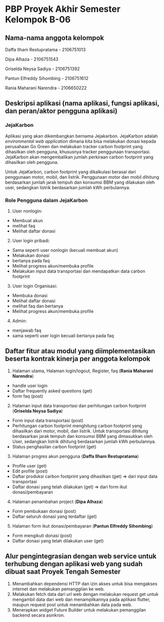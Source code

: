 # PBP Proyek Akhir Semester Kelompok B-06

## Nama-nama anggota kelompok
Daffa Ilham Restupratama - 2106751013

Dipa Alhaza - 2106751543

Griselda Neysa Sadiya - 2106751392

Pantun Elfreddy Sihombing - 2106751612

Rania Maharani Narendra - 2106650222

## Deskripsi aplikasi (nama aplikasi, fungsi aplikasi, dan peran/aktor pengguna aplikasi)
### JejaKarbon
Aplikasi yang akan dikembangkan bernama Jejakarbon. JejaKarbon adalah *environmental web application* dimana kita bisa melakukan donasi kepada perusahaan Go Green dan melakukan tracker carbon footprint yang dihasilkan oleh pengguna, khususnya tracker penggunaan transportasi. JejaKarbon akan mengembalikan jumlah perkiraan carbon footprint yang dihasilkan oleh pengguna. 

Untuk JejaKarbon, carbon footprint yang dikalkulasi berasal dari penggunaan motor, mobil, dan listrik. Penggunaan motor dan mobil dihitung berdasarkan jumlah jarak tempuh dan konsumsi BBM yang dilakukan oleh user, sedangkan listrik berdasarkan jumlah kWh perbulannya.

### Role Pengguna dalam JejaKarbon
1) User nonlogin:
- Membuat akun
- melihat faq
- Melihat daftar donasi
2) User login pribadi:
- Sama seperti user nonlogin (kecuali membuat akun)
- Melakukan donasi
- bertanya pada faq
- Melihat progress akun/membuka profile
- Melakukan input data transportasi dan mendapatkan data carbon footprint  
3) User login Organisasi:
- Membuka donasi
- Melihat daftar donasi
- melihat faq dan bertanya
- Melihat progress akun/membuka profile
4) Admin:
- menjawab faq
- sama seperti user login kecuali bertanya pada faq

## Daftar fitur atau modul yang diimplementasikan beserta kontrak kinerja per anggota kelompok
1) Halaman utama, Halaman login/logout, Register, faq (**Rania Maharani Narendra**)
- handle user login
- Daftar frequently asked questions (get)
- form faq (post)
2) Halaman input data transportasi dan perhitungan carbon footprint (**Griselda Neysa Sadiya**)
- Form input data transportasi (post)
- Perhitungan carbon footprint
menghitung carbon footprint yang dihasilkan dari motor, mobil, dan listrik. Untuk transportasi dihitung berdasarkan jarak tempuh dan konsumsi BBM yang dimasukkan oleh User, sedangkan listrik dihitung berdasarkan jumlah kWh perbulannya. 
- Status penghasilan carbon footprint (get)
3) Halaman progres akun pengguna (**Daffa Ilham Restupratama**)
- Profile user (get)
- Edit profile (post)
- Daftar produksi carbon footprint yang dihasilkan (get) => dari input data transportasi
- Daftar donasi yang telah dilakukan (get) => dari form ikut donasi/pembayaran
4) Halaman penambahan project (**Dipa Alhaza**)
- Form pembukaan donasi (post)
- Daftar seluruh donasi yang terdaftar (get)
5) Halaman form ikut donasi/pembayaran (**Pantun Elfreddy Sihombing**)
- Form mengikuti donasi (post)
- Daftar donasi yang telah dilakukan user (get)

## Alur pengintegrasian dengan web service untuk terhubung dengan aplikasi web yang sudah dibuat saat Proyek Tengah Semester
1. Menambahkan dependensi HTTP dan izin akses untuk bisa mengakses internet dan melakukan pemanggilan ke web.
2. Melakukan fetch data dari url web dengan melakukan request get untuk mengambil data dari web dan menampilkannya pada aplikasi flutter, maupun request post untuk menambahkan data pada web.
3. Menerapkan widget Future Builder untuk melakukan pemanggilan backend secara asinkron.
